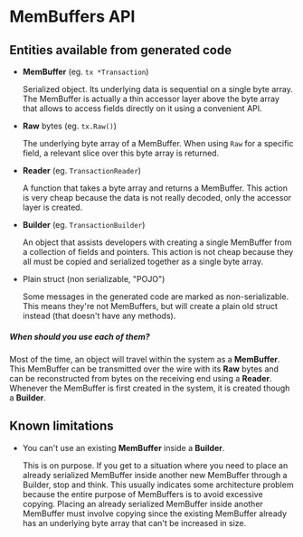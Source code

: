 # MemBuffers API

## Entities available from generated code

* **MemBuffer** (eg. `tx *Transaction`)
  
  Serialized object. Its underlying data is sequential on a single byte array. The MemBuffer is actually a thin accessor layer above the byte array that allows to access fields directly on it using a convenient API. 

* **Raw** bytes (eg. `tx.Raw()`)

  The underlying byte array of a MemBuffer. When using `Raw` for a specific field, a relevant slice over this byte array is returned. 

* **Reader** (eg. `TransactionReader`)

  A function that takes a byte array and returns a MemBuffer. This action is very cheap because the data is not really decoded, only the accessor layer is created.

* **Builder** (eg. `TransactionBuilder`)

  An object that assists developers with creating a single MemBuffer from a collection of fields and pointers. This action is not cheap because they all must be copied and serialized together as a single byte array. 

* Plain struct (non serializable, "POJO")

  Some messages in the generated code are marked as non-serializable. This means they're not MemBuffers, but will create a plain old struct instead (that doesn't have any methods).

##### When should you use each of them?

Most of the time, an object will travel within the system as a **MemBuffer**. This MemBuffer can be transmitted over the wire with its **Raw** bytes and can be reconstructed from bytes on the receiving end using a **Reader**. Whenever the MemBuffer is first created in the system, it is created though a **Builder**. 

## Known limitations

* You can't use an existing **MemBuffer** inside a **Builder**.

  This is on purpose. If you get to a situation where you need to place an already serialized MemBuffer inside another new MemBuffer through a Builder, stop and think. This usually indicates some architecture problem because the entire purpose of MemBuffers is to avoid excessive copying. Placing an already serialized MemBuffer inside another MemBuffer must involve copying since the existing MemBuffer already has an underlying byte array that can't be increased in size.   